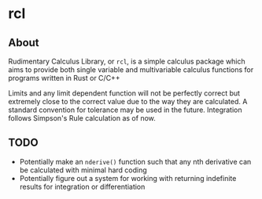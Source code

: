 # rcl

## About

Rudimentary Calculus Library, or `rcl`, is a simple calculus package which aims to provide both single variable and multivariable calculus functions for programs written in Rust or C/C++

Limits and any limit dependent function will not be perfectly correct but extremely close to the correct value due to the way they are calculated. A standard convention for tolerance may be used in the future. Integration follows Simpson's Rule calculation as of now.

## TODO
- Potentially make an `nderive()` function such that any nth derivative can be calculated with minimal hard coding
- Potentially figure out a system for working with returning indefinite results for integration or differentiation 
